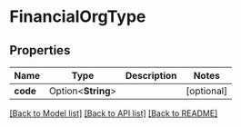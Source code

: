 # FinancialOrgType

## Properties

Name | Type | Description | Notes
------------ | ------------- | ------------- | -------------
**code** | Option<**String**> |  | [optional]

[[Back to Model list]](../README.md#documentation-for-models) [[Back to API list]](../README.md#documentation-for-api-endpoints) [[Back to README]](../README.md)


